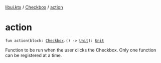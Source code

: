 [libui.ktx](../index.md) / [Checkbox](index.md) / [action](./action.md)

# action

`fun action(block: `[`Checkbox`](index.md)`.() -> `[`Unit`](https://kotlinlang.org/api/latest/jvm/stdlib/kotlin/-unit/index.html)`): `[`Unit`](https://kotlinlang.org/api/latest/jvm/stdlib/kotlin/-unit/index.html)

Function to be run when the user clicks the Checkbox.
Only one function can be registered at a time.

